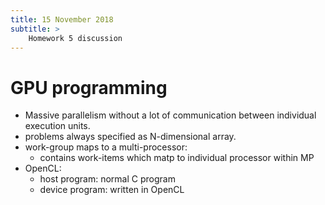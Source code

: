 ```yaml
---
title: 15 November 2018
subtitle: >
    Homework 5 discussion
---
```


# GPU programming

* Massive parallelism without a lot of communication between individual execution units.
* problems always specified as N-dimensional array.
* work-group maps to a multi-processor:
    * contains work-items which matp to individual processor within MP
* OpenCL:
    * host program: normal C program
    * device program: written in OpenCL

